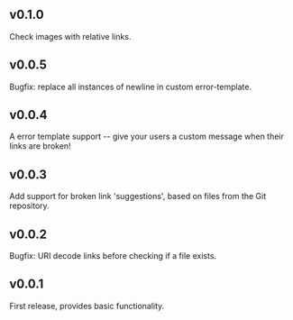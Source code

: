 ## v0.1.0

Check images with relative links.

## v0.0.5

Bugfix: replace all instances of newline in custom error-template.

## v0.0.4

A error template support -- give your users a custom message when their links are broken!

## v0.0.3

Add support for broken link 'suggestions', based on files from the Git repository.

## v0.0.2

Bugfix: URI decode links before checking if a file exists.

## v0.0.1

First release, provides basic functionality.
